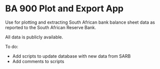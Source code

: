 # BA 900 Plot and Export App
Use for plotting and extracting South African bank balance sheet data as reported to the South African Reserve Bank. 

All data is publicly available. 

To do: 

- Add scripts to update database with new data from SARB
- Add comments to scripts
